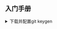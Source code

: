 ## 入门手册

<details>
<summary>下载并配置git keygen</summary>

必要性：http的git 提交有安全隐患，建议使用公私钥非对称加密的方式提交git

步骤：

1. 常提交git的电脑，生成并获取公钥

终端输入

```
ssh-keygen
回车
回车
回车
```

windows生成的公钥的路径

```
C:\Users\bennie.jin\.ssh\id_rsa.pub
```

ubuntu生成的公钥的路径

```
~/.ssh/id_rsa.pub
```

windows上用记事本打开，ubuntu上用`cat ~/.ssh/id_rsa.pub`输出到终端，将其复制，并粘贴到github或公司私有git上，下图为github

- 点击个人头像中的setting

![image](https://github.com/jinxianwei/CloudImg/assets/81373517/633bf770-a595-4ed2-8997-df222f2589f6)

- 点击SSH and GPG keys

![image](https://github.com/jinxianwei/CloudImg/assets/81373517/24efee82-c8e7-43fc-96cc-384cf3db24f3)

- 点击 New SSH key, 并将上文中的公钥粘到Key中，title可省略，点击Add SSH key就🆗了

![image](https://github.com/jinxianwei/CloudImg/assets/81373517/475cb8dd-dd20-48c2-b1f8-132b00d9f726)

![image](https://github.com/jinxianwei/CloudImg/assets/81373517/41cf0f30-7ab3-4c9e-9b86-03bbf1c3d838)

2. 将仓库clone到本地（注意点击SSH，粘SSH下的git链接）

```
git clone git@github.com:jinxianwei/cookbook.git
```

3. 习惯用pre-commit规范代码格式

需要安装pre-commit,并准备.pre-commit-config.yaml文件(在项目根目录下，是隐藏文件。可以修改复用)

- 安装pre-commit

```
pip install -U pre-commit
pip install flake8
pip install yapf
```

- 将本项目下的`.pre-commit-config.yaml`文件粘贴到自己的项目跟目录下

- 在项目的根目录下执行,并生成如下提示就🆗了

```
pre-commit install
```

![image](https://github.com/jinxianwei/CloudImg/assets/81373517/f4710373-5ca6-4b07-a2cd-38717a14ddfb)

4. 修改并提交commit

- `git status`查看修改的状态

红色表示未跟踪

![image](https://github.com/jinxianwei/CloudImg/assets/81373517/b95e2d07-f0b0-42b7-a142-3714eda77a71)

- `git add *`添加所有文件，也可以指定某些文件添加

vscode中可以选择git图标，点击➕，指定要添加的文件

![image](https://github.com/jinxianwei/CloudImg/assets/81373517/83dc1a25-bd03-4ae7-9e6c-3d356400a8ce)

- `git commit -m "[Doc]: update .md"`提交相应修改，`-m`为提交的注释信息，会显示在gitgraph中，像这样(Git Graph为vscode中的一个插件，可在插件库下载安装)

![image](https://github.com/jinxianwei/CloudImg/assets/81373517/05d52e4b-6137-4443-89c2-f94c0ad68cbe)

开源社区履行这样的commit注释开发规范，清爽并便于查看 https://github.com/open-mmlab/mmsegmentation/pulls

![image](https://github.com/jinxianwei/CloudImg/assets/81373517/d94f5ccd-b788-4bb3-9446-df5b965a192a)

`-m []`中常见的标记如下：

`[Feature]`项目添加了新特性，如新的功能函数，例如`git commit -m [Feature] add bdd100K datasets `

`[Fix]`解决了特定的bug，例如`[Fix] Albumentations default key mapping mismatch `

`[Docs]`文档相关内容，例如`[Doc] Repair invalid link of potsdam and vaihingen `

`[Enhance]`代码增强，对现有代码的扩充和增强，例如`[Enhancement] Support input gt seg map is not 2D `

`[WIP]`Work in progress，正在实现相关功能，例如`[WIP][Feature] Support MMEval mean IoU metric.`

`[Project]`一整个项目，一个论文的完整复现可以标记这样的commit，包含相关的config、模型代码文件和对应的readme，整理在一个文件夹下，一并提交，例如`[Project] add Refuge2 dataset project in dev-1.x `

- git commit 后会出现如下情况

这是因为git commit命令触发了pre-commit钩子，执行了代码检查的逻辑，可以发现，有些检查自动略过，因为没有改动相关类型的文件，有些检查通过了，有些失败了，此时pre-commit会自动修改它能修改的，比如不合适的空格，不规范的行距，不规范的import顺序，不规范的行字符数量等

![image](https://github.com/jinxianwei/CloudImg/assets/81373517/273ac345-19d3-4cfd-b2ce-9d1860da92e7)

- 修改完成后，需要重新走一下`git add `和`git commit `的流程，直至完全所有的precommit信息都显示skipped或passed

- 拉取并push到远端

- - 查看本地和远程分支`git branch -a`

`*`标为本地所处的分支，红色为远程分支，绿色和白色为本地分支

![image](https://github.com/jinxianwei/CloudImg/assets/81373517/286983f8-6769-454e-b08b-7e9ff56d168c)

- - 拉取对应的远程分支`git pull origin main`
- - push到对应的远端`git push origin main`

</details>
